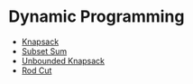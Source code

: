 # Dynamic Programming

- [Knapsack](Knapsack/)
- [Subset Sum](SubsetSum/)
- [Unbounded Knapsack](UnboundedKnapsack/)
- [Rod Cut](RodCut/)